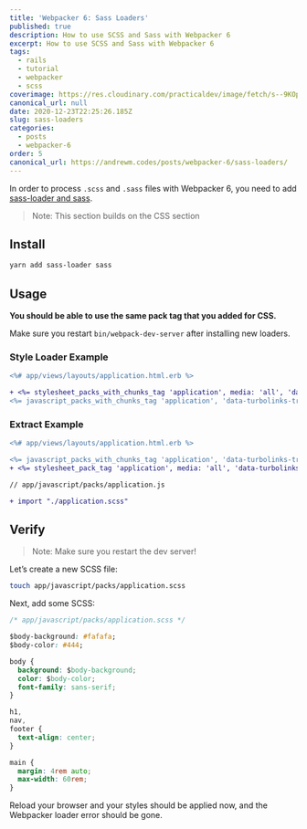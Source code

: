 ```yaml
---
title: 'Webpacker 6: Sass Loaders'
published: true
description: How to use SCSS and Sass with Webpacker 6
excerpt: How to use SCSS and Sass with Webpacker 6
tags:
  - rails
  - tutorial
  - webpacker
  - scss
coverimage: https://res.cloudinary.com/practicaldev/image/fetch/s--9KOpvZCa--/c_imagga_scale,f_auto,fl_progressive,h_420,q_auto,w_1000/https://dev-to-uploads.s3.amazonaws.com/i/10lu5ml7jlx9atv0q757.png
canonical_url: null
date: 2020-12-23T22:25:26.185Z
slug: sass-loaders
categories:
  - posts
  - webpacker-6
order: 5
canonical_url: https://andrewm.codes/posts/webpacker-6/sass-loaders/
---
```


In order to process `.scss` and `.sass` files with Webpacker 6, you need to add [sass-loader and sass][1].

> Note: This section builds on the CSS section

## Install

```bash
yarn add sass-loader sass
```

## Usage

**You should be able to use the same pack tag that you added for CSS.**

Make sure you restart `bin/webpack-dev-server` after installing new loaders.

### Style Loader Example

```diff
<%# app/views/layouts/application.html.erb %>

+ <%= stylesheet_packs_with_chunks_tag 'application', media: 'all', 'data-turbolinks-track': 'reload' %>
<%= javascript_packs_with_chunks_tag 'application', 'data-turbolinks-track': 'reload' %>
```

### Extract Example

```diff
<%# app/views/layouts/application.html.erb %>

<%= javascript_packs_with_chunks_tag 'application', 'data-turbolinks-track': 'reload' %>
+ <%= stylesheet_pack_tag 'application', media: 'all', 'data-turbolinks-track': 'reload' %>
```

```diff
// app/javascript/packs/application.js

+ import "./application.scss"
```

## Verify

> Note: Make sure you restart the dev server!

Let’s create a new SCSS file:

```bash
touch app/javascript/packs/application.scss
```

Next, add some SCSS:

```css
/* app/javascript/packs/application.scss */

$body-background: #fafafa;
$body-color: #444;

body {
  background: $body-background;
  color: $body-color;
  font-family: sans-serif;
}

h1,
nav,
footer {
  text-align: center;
}

main {
  margin: 4rem auto;
  max-width: 60rem;
}
```

Reload your browser and your styles should be applied now, and the Webpacker loader error should be gone.

[1]:	https://webpack.js.org/loaders/sass-loader/
